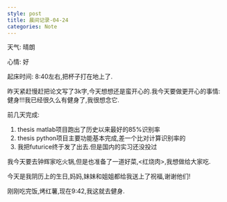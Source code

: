 ```yaml
---
style: post
title: 晨间记录-04-24
categories: Note
---
```

天气: 晴朗

心情: 好

起床时间: 8:40左右,把杯子打在地上了.

昨天紧赶慢赶把论文写了3k字,今天想想还是蛮开心的.我今天要做更开心的事情:健身!!!我已经很久么有健身了,我很想念它.

前几天完成:

1. thesis matlab项目跑出了历史以来最好的85%识别率
2. thesis python项目主要功能基本完成,差一个比对计算识别率的
3. 我把futurice终于发了出去.但是国内的实习还没投过

我今天要去钟辉家吃火锅,但是也准备了一道好菜,<红烧肉>,我想做给大家吃.

今天是我阴历上的生日,妈妈,妹妹和姐姐都给我送上了祝福,谢谢他们!

刚刚吃完饭,烤红薯,现在9:42,我这就去健身.
